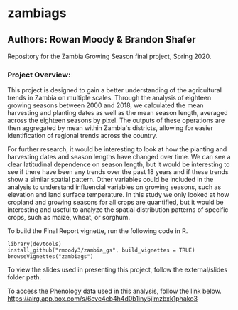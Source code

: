 # zambiags
## Authors: Rowan Moody & Brandon Shafer
Repository for the Zambia Growing Season final project, Spring 2020.

### Project Overview:
This project is designed to gain a better understanding of the agricultural trends in Zambia on multiple scales. Through the analysis of eighteen growing seasons between 2000 and 2018, we calculated the mean harvesting and planting dates as well as the mean season length, averaged across the eighteen seasons by pixel. The outputs of these operations are then aggregated by mean within Zambia's districts, allowing for easier identification of regional trends across the country.

For further research, it would be interesting to look at how the planting and harvesting dates and season lengths have changed over time. We can see a clear latitudinal dependence on season length, but it would be interesting to see if there have been any trends over the past 18 years and if these trends show a similar spatial pattern. Other variables could be included in the analysis to understand influencial variables on growing seasons, such as elevation and land surface temperature. In this study we only looked at how cropland and growing seasons for all crops are quantified, but it would be interesting and useful to analyze the spatial distribution patterns of specific crops, such as maize, wheat, or sorghum.

To build the Final Report vignette, run the following code in R.

```{r}
library(devtools)
install_github("rmoody3/zambia_gs", build_vignettes = TRUE)
browseVignettes("zambiags")
```

To view the slides used in presenting this project, follow the external/slides folder path.

To access the Phenology data used in this analysis, follow the link below.  
https://airg.app.box.com/s/6cvc4cb4h4d0b1iny5jlmzbxk1phako3
